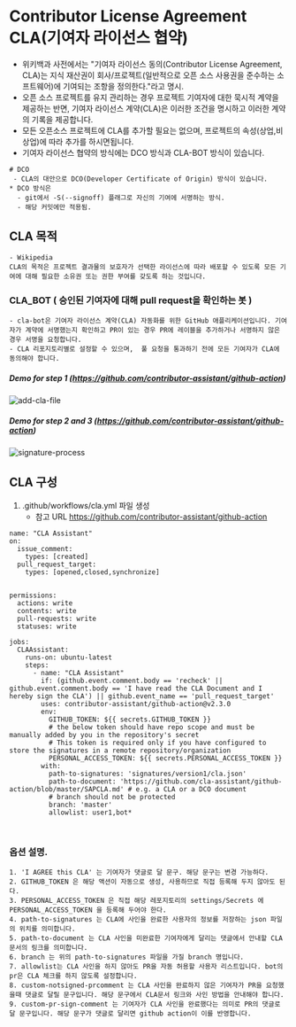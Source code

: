 # Contributor License Agreement  CLA(기여자 라이선스 협약) 

- 위키백과 사전에서는 "기여자 라이선스 동의(Contributor License Agreement, CLA)는 지식 재산권이 회사/프로젝트(일반적으로 오픈 소스 사용권을 준수하는 소프트웨어)에 기여되는 조항을 정의한다."라고 명시.
- 오픈 소스 프로젝트를 유지 관리하는 경우 프로젝트 기여자에 대한 묵시적 계약을 제공하는 반면, 기여자 라이선스 계약(CLA)은 이러한 조건을 명시하고 이러한 계약의 기록을 제공합니다.
- 모든 오픈소스 프로젝트에 CLA를 추가할 필요는 없으며, 프로젝트의 속성(상업,비상업)에 따라 추가를 하시면됩니다. 
- 기여자 라이선스 협약의 방식에는 DCO 방식과 CLA-BOT 방식이 있습니다. 

```
# DCO
 - CLA의 대안으로 DCO(Developer Certificate of Origin) 방식이 있습니다.
* DCO 방식은
  - git에서 -S(--signoff) 플래그로 자신의 기여에 서명하는 방식.
  - 해당 커밋에만 적용됨.

```


## CLA 목적 
```
- Wikipedia
CLA의 목적은 프로젝트 결과물의 보호자가 선택한 라이선스에 따라 배포할 수 있도록 모든 기여에 대해 필요한 소유권 또는 권한 부여를 갖도록 하는 것입니다.
```



### CLA_BOT ( 승인된 기여자에 대해 pull request을 확인하는 봇 )
```
- cla-bot은 기여자 라이선스 계약(CLA) 자동화를 위한 GitHub 애플리케이션입니다. 기여자가 계약에 서명했는지 확인하고 PR이 있는 경우 PR에 레이블을 추가하거나 서명하지 않은 경우 서명을 요청합니다.
- CLA 리포지토리별로 설정할 수 있으며,  풀 요청을 통과하기 전에 모든 기여자가 CLA에 동의해야 합니다.
```


##### Demo for step 1 (https://github.com/contributor-assistant/github-action)

![add-cla-file](https://github.com/cla-assistant/github-action/blob/master/images/adding-clafile.gif?raw=true)


##### Demo for step 2 and 3 (https://github.com/contributor-assistant/github-action)

![signature-process](https://github.com/cla-assistant/github-action/blob/master/images/signature-process.gif?raw=true)



## CLA 구성
1. .github/workflows/cla.yml 파일 생성
   - 참고 URL https://github.com/contributor-assistant/github-action
```
name: "CLA Assistant"
on:
  issue_comment:
    types: [created]
  pull_request_target:
    types: [opened,closed,synchronize]


permissions:
  actions: write
  contents: write
  pull-requests: write
  statuses: write

jobs:
  CLAAssistant:
    runs-on: ubuntu-latest
    steps:
      - name: "CLA Assistant"
        if: (github.event.comment.body == 'recheck' || github.event.comment.body == 'I have read the CLA Document and I hereby sign the CLA') || github.event_name == 'pull_request_target'
        uses: contributor-assistant/github-action@v2.3.0
        env:
          GITHUB_TOKEN: ${{ secrets.GITHUB_TOKEN }}
          # the below token should have repo scope and must be manually added by you in the repository's secret
          # This token is required only if you have configured to store the signatures in a remote repository/organization
          PERSONAL_ACCESS_TOKEN: ${{ secrets.PERSONAL_ACCESS_TOKEN }}
        with:
          path-to-signatures: 'signatures/version1/cla.json'
          path-to-document: 'https://github.com/cla-assistant/github-action/blob/master/SAPCLA.md' # e.g. a CLA or a DCO document
          # branch should not be protected
          branch: 'master'
          allowlist: user1,bot*



```
### 옵션 설명.
```
1. 'I AGREE this CLA' 는 기여자가 댓글로 달 문구. 해당 문구는 변경 가능하다.
2. GITHUB_TOKEN 은 해당 액션이 자동으로 생성, 사용하므로 직접 등록해 두지 않아도 된다.
3. PERSONAL_ACCESS_TOKEN 은 직접 해당 레포지토리의 settings/Secrets 에 PERSONAL_ACCESS_TOKEN 을 등록해 두어야 한다.
4. path-to-signatures 는 CLA에 사인을 완료한 사용자의 정보를 저장하는 json 파일의 위치를 의미합니다.
5. path-to-document 는 CLA 사인을 미완료한 기여자에게 달리는 댓글에서 안내할 CLA 문서의 링크를 의미합니다.
6. branch 는 위의 path-to-signatures 파일을 가질 branch 명입니다.
7. allowlist는 CLA 사인을 하지 않아도 PR을 자동 허용할 사용자 리스트입니다. bot의 pr은 CLA 체크를 하지 않도록 설정합니다.
8. custom-notsigned-prcomment 는 CLA 사인을 완료하지 않은 기여자가 PR을 요청했을때 댓글로 달릴 문구입니다. 해당 문구에서 CLA문서 링크와 사인 방법을 안내해야 합니다.
9. custom-pr-sign-comment 는 기여자가 CLA 사인을 완료했다는 의미로 PR의 댓글로 달 문구입니다. 해당 문구가 댓글로 달리면 github action이 이를 반영합니다.
```

